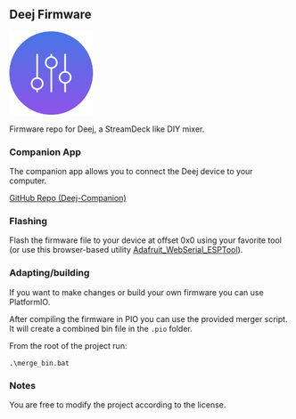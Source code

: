 ## Deej Firmware

<img src="img/logo.svg" alt="drawing" width="150"/><br/>

Firmware repo for Deej, a StreamDeck like DIY mixer. 

### Companion App

The companion app allows you to connect the Deej device to your computer. 

[GitHub Repo (Deej-Companion)](https://github.com/UnoMartino/Deej-Companion) 

### Flashing

Flash the firmware file to your device at offset 0x0 using your favorite tool (or use this browser-based utility [Adafruit_WebSerial_ESPTool](https://adafruit.github.io/Adafruit_WebSerial_ESPTool/)).


### Adapting/building

If you want to make changes or build your own firmware you can use PlatformIO. 

After compiling the firmware in PIO you can use the provided merger script. It will create a combined bin file in the `.pio` folder.

From the root of the project run:
```
.\merge_bin.bat
```

### Notes

You are free to modify the project according to the license.
